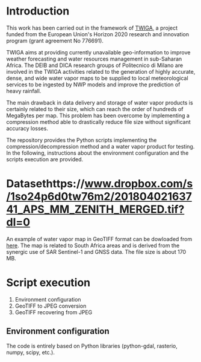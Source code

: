 # Introduction
This work has been carried out in the framework of [TWIGA](https://twiga-h2020.eu/), a project funded from the European Union's Horizon 2020 research and innovation program (grant agreement No 776691).

TWIGA aims at providing currently unavailable geo-information to improve weather forecasting and water resources management in sub-Saharan Africa. The DEIB and DICA research groups of Politecnico di Milano are involved in the TWIGA activities related to the generation of highly accurate, dense, and wide water vapor maps to be supplied to local meteorological services to be ingested by NWP models and improve the prediction of heavy rainfall.

The main drawback in data delivery and storage of water vapor products is certainly related to their size, which can reach the order of hundreds of MegaBytes per map. This problem has been overcome by implementing a compression method able to drastically reduce file size without significant accuracy losses.

The repository provides the Python scripts implementing the compression/decompression method and a water vapor product for testing. In the following, instructions about the environment configuration and the scripts execution are provided.

# Datasethttps://www.dropbox.com/s/1so24p6d0tw76m2/20180402163741_APS_MM_ZENITH_MERGED.tif?dl=0
An example of water vapor map in GeoTIFF format can be dowloaded from [here](https://www.dropbox.com/s/1so24p6d0tw76m2/20180402163741_APS_MM_ZENITH_MERGED.tif?dl=0). The map is related to South Africa areas and is derived from the synergic use of SAR Sentinel-1 and GNSS data. The file size is about 170 MB.

# Script execution

1. Environment configuration
2. GeoTIFF to JPEG conversion
3. GeoTIFF recovering from JPEG

## Environment configuration
The code is entirely based on Python libraries (python-gdal, rasterio, numpy, scipy, etc.). 
